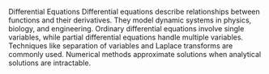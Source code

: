 Differential Equations
Differential equations describe relationships between functions and their derivatives. They model dynamic systems in physics, biology, and engineering. Ordinary differential equations involve single variables, while partial differential equations handle multiple variables. Techniques like separation of variables and Laplace transforms are commonly used. Numerical methods approximate solutions when analytical solutions are intractable.